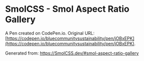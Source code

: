 # SmolCSS - Smol Aspect Ratio Gallery

A Pen created on CodePen.io. Original URL: [https://codepen.io/bluecommunitysustainability/pen/jOBxEPK](https://codepen.io/bluecommunitysustainability/pen/jOBxEPK).

Generated from: https://SmolCSS.dev/#smol-aspect-ratio-gallery